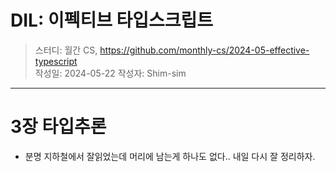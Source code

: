 # DIL: 이펙티브 타입스크립트

> 스터디: 월간 CS, https://github.com/monthly-cs/2024-05-effective-typescript  
> 작성일: 2024-05-22
> 작성자: Shim-sim

---

# 3장 타입추론

- 분명 지하철에서 잘읽었는데 머리에 남는게 하나도 없다.. 내일 다시 잘 정리하자.
